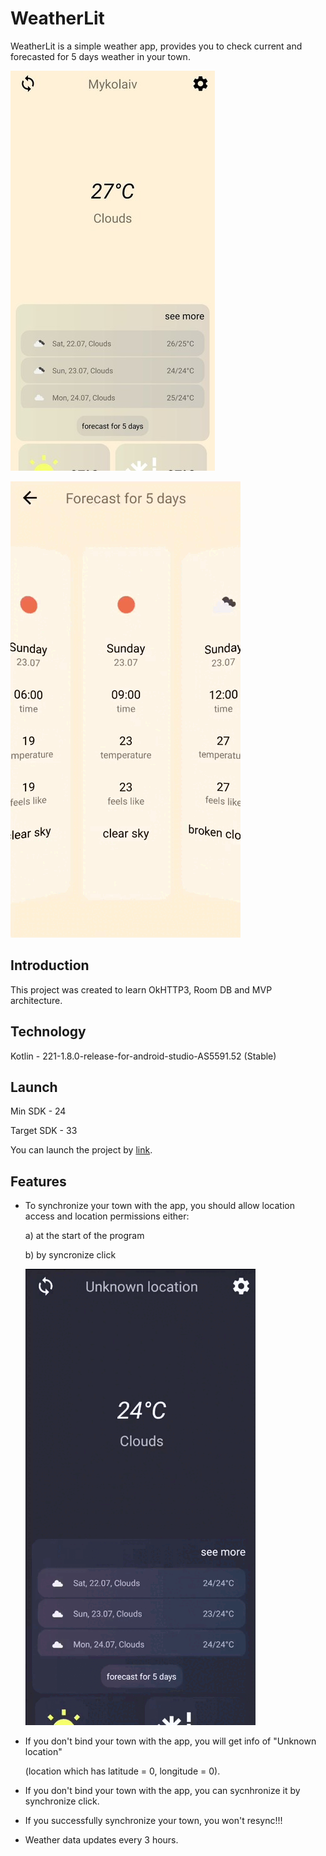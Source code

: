 # WeatherLit
WeatherLit is a simple weather app, provides you to check current and forecasted for 5 days weather in your town.

![](https://github.com/Kirishhaa/WeatherLit/blob/master/ForREADME/main_1.jpg)

![](https://github.com/Kirishhaa/WeatherLit/blob/master/ForREADME/list_gif.gif)

## Introduction
This project was created to learn OkHTTP3, Room DB and MVP architecture.
## Technology
Kotlin - 221-1.8.0-release-for-android-studio-AS5591.52 (Stable)
## Launch
Min SDK - 24

Target SDK - 33

You can launch the project by [link](https://drive.google.com/file/d/1OcnSOmnZ9LA464X3hmRms5nfzwJ2HQpF/view?usp=sharing).

## Features
+ To synchronize your town with the app, you should allow location access and location permissions either:

  a) at the start of the program

  b) by syncronize click

  ![](https://github.com/Kirishhaa/WeatherLit/blob/master/ForREADME/sync_gif.gif)

+ If you don't bind your town with the app, you will get info of "Unknown location"

  (location which has latitude = 0, longitude = 0).
+ If you don't bind your town with the app, you can sycnhronize it by synchronize click.
+ If you successfully synchronize your town, you won't resync!!!
+ Weather data updates every 3 hours.
